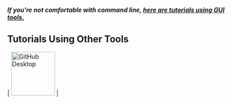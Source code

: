 




#### *If you're not comfortable with command line, [here are tutorials using GUI tools.]( #tutorials-using-other-tools )*



















## Tutorials Using Other Tools

| <a href="github-desktop-tutorial.md"><img alt="GitHub Desktop" src="https://desktop.github.com/images/desktop-icon.svg" width="100"></a> |
